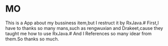 # MO
This is a App about my bussiness item,but I restruct it by RxJava.#
 First,I have to thanks so many mans,such as rengwuxian and Drakeet,cause they taught me how to use RxJava.# And I References so many idear from them.So thanks so much.
